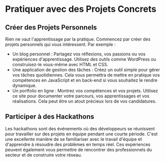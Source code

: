 # Pratiquer avec des Projets Concrets

## Créer des Projets Personnels

Rien ne vaut l'apprentissage par la pratique. Commencez par créer des projets personnels qui vous intéressent. Par exemple :

- Un blog personnel : Partagez vos réflexions, vos passions ou vos expériences d'apprentissage. Utilisez des outils comme WordPress ou construisez-le vous-même avec HTML et CSS.
- Une application de gestion des tâches : Créez un outil simple pour gérer vos tâches quotidiennes. Cela vous permettra de mettre en pratique vos compétences en JavaScript et en back-end si vous souhaitez le rendre dynamique.
- Un portfolio en ligne : Montrez vos compétences et vos projets. Utilisez ce site pour documenter votre parcours, vos apprentissages et vos réalisations. Cela peut être un atout précieux lors de vos candidatures.

## Participer à des Hackathons

Les hackathons sont des événements où des développeurs se réunissent pour travailler sur des projets en équipe pendant une courte période. C'est une excellente manière de se familiariser avec le travail d'équipe et d'apprendre à résoudre des problèmes en temps réel. Ces expériences peuvent également vous permettre de rencontrer des professionnels du secteur et de construire votre réseau.